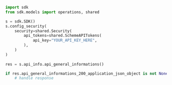<!-- Start SDK Example Usage -->
```python
import sdk
from sdk.models import operations, shared

s = sdk.SDK()
s.config_security(
    security=shared.Security(
        api_tokens=shared.SchemeAPITokens(
            api_key="YOUR_API_KEY_HERE",
        ),
    )
)
    
res = s.api_info.api_general_informations()

if res.api_general_informations_200_application_json_object is not None:
    # handle response
```
<!-- End SDK Example Usage -->